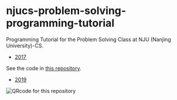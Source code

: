 # njucs-problem-solving-programming-tutorial

Programming Tutorial for the Problem Solving Class at NJU (Nanjing University)-CS.

- [2017](https://github.com/hengxin/problem-solving-class-programming-tutorial/tree/master/tutorial/2017) 

See the code in [this repository](https://github.com/hengxin/learning-c-cplusplus/tree/master/njucs17-ps-tutorial).
- [2019](https://github.com/tangruize/programming-tutorial-2019)

![QRcode for this repository](https://github.com/hengxin/njucs-problem-solving-programming-tutorial/blob/master/qrcode-programming-tutorial.png)
